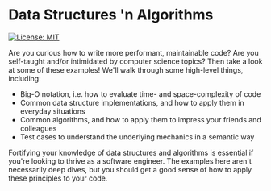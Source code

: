 # Data Structures 'n Algorithms

[![License: MIT](https://img.shields.io/badge/License-MIT-yellow.svg)](https://opensource.org/licenses/MIT)

Are you curious how to write more performant, maintainable code? Are you self-taught and/or intimidated by computer science topics? Then take a look at some of these examples! We'll walk through some high-level things, including:

* Big-O notation, i.e. how to evaluate time- and space-complexity of code
* Common data structure implementations, and how to apply them in everyday situations
* Common algorithms, and how to apply them to impress your friends and colleagues
* Test cases to understand the underlying mechanics in a semantic way

Fortifying your knowledge of data structures and algorithms is essential if you're looking to thrive as a software engineer. The examples here aren't necessarily deep dives, but you should get a good sense of how to apply these principles to your code.
